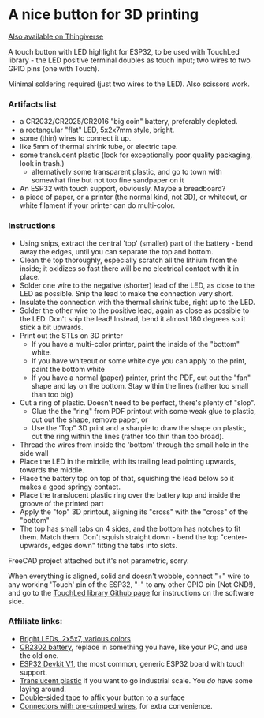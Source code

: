 

# A nice button for 3D printing

[Also available on Thingiverse](https://www.thingiverse.com/thing:6772678)

A touch button with LED highlight for ESP32, to be used with TouchLed library - the LED positive terminal doubles as touch input; two wires to two GPIO pins (one with Touch).

Minimal soldering required (just two wires to the LED). Also scissors work.

### Artifacts list 

* a CR2032/CR2025/CR2016 "big coin" battery, preferably depleted.
* a rectangular "flat" LED, 5x2x7mm style, bright.
* some (thin) wires to connect it up.
* like 5mm of thermal shrink tube, or electric tape. 
* some translucent plastic (look for exceptionally poor quality packaging, look in trash.)
  * alternatively some transparent plastic, and go to town with somewhat fine but not too fine sandpaper on it
* An ESP32 with touch support, obviously. Maybe a breadboard?
* a piece of paper, or a printer (the normal kind, not 3D), or whiteout, or white filament if your printer can do multi-color.

### Instructions

* Using snips, extract the central 'top' (smaller) part of the battery - bend away the edges, until you can separate the top and bottom.
* Clean the top thoroughly, especially scratch all the lithium from the inside; it oxidizes so fast there will be no electrical contact with it in place.
* Solder one wire to the negative (shorter) lead of the LED, as close to the LED as possible. Snip the lead to make the connection very short. 
* Insulate the connection with the thermal shrink tube, right up to the LED.
* Solder the other wire to the positive lead, again as close as possible to the LED. Don't snip the lead! Instead, bend it almost 180 degrees so it stick a bit upwards.
* Print out the STLs on 3D printer
  * If you have a multi-color printer, paint the inside of the "bottom" white.
  * If you have whiteout or some white dye you can apply to the print, paint the bottom white
  * If you have a normal (paper) printer, print the PDF, cut out the "fan" shape and lay on the bottom. Stay within the lines (rather too small than too big)
* Cut a ring of plastic. Doesn't need to be perfect, there's plenty of "slop". 
   * Glue the the "ring" from PDF printout with some weak glue to plastic, cut out the shape, remove paper, or
  * Use the 'Top" 3D print and a sharpie to draw the shape on plastic, cut the ring within the lines (rather too thin than too broad). 
* Thread the wires from inside the 'bottom' through the small hole in the side wall
* Place the LED in the middle, with its trailing lead pointing upwards, towards the middle.
* Place the battery top on top of that, squishing the lead below so it makes a good springy contact.
* Place the translucent plastic ring over the battery top and inside the groove of the printed part
* Apply the "top" 3D printout, aligning its "cross" with the "cross" of the "bottom"
* The top has small tabs on 4 sides, and the bottom has notches to fit them. Match them.
  Don't squish straight down - bend the top "center-upwards, edges down" fitting the tabs into slots.

FreeCAD project attached but it's not parametric, sorry.
  
When everything is aligned, solid and doesn't wobble, connect "+" wire to any working 'Touch' pin of the ESP32, "-" to any other GPIO pin (Not GND!), and go to the [TouchLed library Github page](https://github.com/bwucke/TouchLed) for instructions on the software side.

### Affiliate links:
* [Bright LEDs, 2x5x7, various colors](https://s.click.aliexpress.com/e/_Dlyuld1)
* [CR2302 battery](https://s.click.aliexpress.com/e/_DD7dCH9), replace in something you have, like your PC, and use the old one. 
* [ESP32 Devkit V1](https://s.click.aliexpress.com/e/_DcQx44L), the most common, generic ESP32 board with touch support.
* [Translucent plastic](https://s.click.aliexpress.com/e/_DBRwEjZ) if you want to go industrial scale. You *do* have some laying around.
* [Double-sided tape](https://s.click.aliexpress.com/e/_DBJIHOj) to affix your button to a surface
* [Connectors with pre-crimped wires](https://s.click.aliexpress.com/e/_DDIrLFl), for extra convenience.